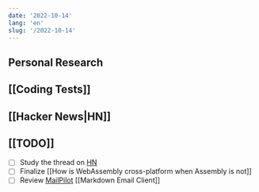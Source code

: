 ```yaml
---
date: '2022-10-14'
lang: 'en'
slug: '/2022-10-14'
---
```


## Personal Research

## [[Coding Tests]]

## [[Hacker News|HN]]

## [[TODO]]

- [ ] Study the thread on [HN](https://news.ycombinator.com/item?id=33151774)
- [ ] Finalize [[How is WebAssembly cross-platform when Assembly is not]]
- [ ] Review [MailPilot](https://www.mailpilot.app/) [[Markdown Email Client]]
